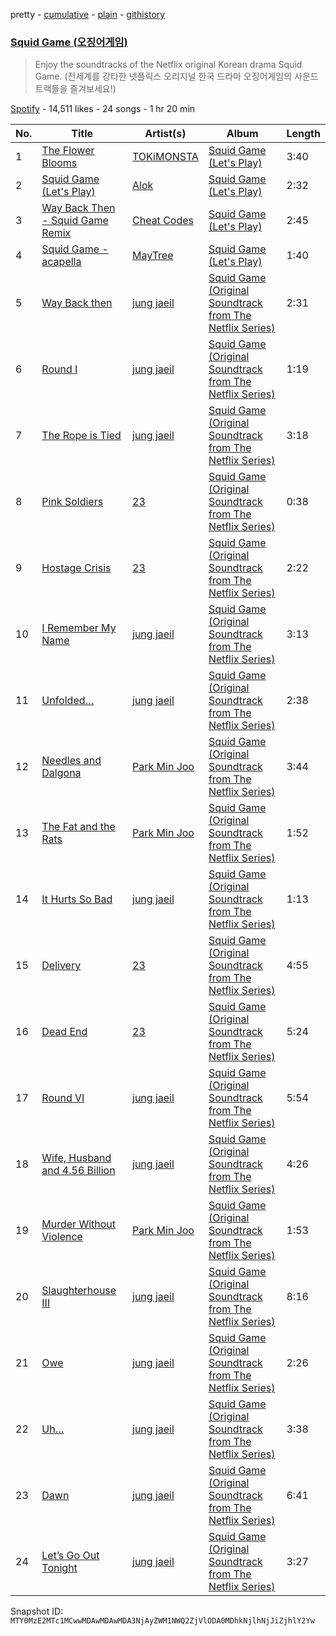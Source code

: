 pretty - [cumulative](/playlists/cumulative/37i9dQZF1DWTThV2562fDa.md) - [plain](/playlists/plain/37i9dQZF1DWTThV2562fDa) - [githistory](https://github.githistory.xyz/mackorone/spotify-playlist-archive/blob/main/playlists/plain/37i9dQZF1DWTThV2562fDa)

### [Squid Game \(오징어게임\)](https://open.spotify.com/playlist/37i9dQZF1DWTThV2562fDa)

> Enjoy the soundtracks of the Netflix original Korean drama Squid Game\. \(전세계를 강타한 넷플릭스 오리지널 한국 드라마 오징어게임의 사운드 트랙들을 즐겨보세요!\)

[Spotify](https://open.spotify.com/user/spotify) - 14,511 likes - 24 songs - 1 hr 20 min

| No. | Title | Artist(s) | Album | Length |
|---|---|---|---|---|
| 1 | [The Flower Blooms](https://open.spotify.com/track/4gh3sdFa9cJTDPmKDBLSgq) | [TOKiMONSTA](https://open.spotify.com/artist/3VwKSHAfgzV1DOHV0aANCI) | [Squid Game \(Let's Play\)](https://open.spotify.com/album/6GfaV1ScYZDulSDfOET0tk) | 3:40 |
| 2 | [Squid Game \(Let's Play\)](https://open.spotify.com/track/75pquWTQ3292AqzMsaik85) | [Alok](https://open.spotify.com/artist/0NGAZxHanS9e0iNHpR8f2W) | [Squid Game \(Let's Play\)](https://open.spotify.com/album/6GfaV1ScYZDulSDfOET0tk) | 2:32 |
| 3 | [Way Back Then \- Squid Game Remix](https://open.spotify.com/track/2RkXXzAPSfzmgoUtPZjV4D) | [Cheat Codes](https://open.spotify.com/artist/7DMveApC7UnC2NPfPvlHSU) | [Squid Game \(Let's Play\)](https://open.spotify.com/album/6GfaV1ScYZDulSDfOET0tk) | 2:45 |
| 4 | [Squid Game \- acapella](https://open.spotify.com/track/2m8bm1uurVnU0lJwsahu7j) | [MayTree](https://open.spotify.com/artist/2UYUqsriy4DXV3VhrrprSs) | [Squid Game \(Let's Play\)](https://open.spotify.com/album/6GfaV1ScYZDulSDfOET0tk) | 1:40 |
| 5 | [Way Back then](https://open.spotify.com/track/1QZlW9PmwtZtHKraGG1JdB) | [jung jaeil](https://open.spotify.com/artist/34J5kKR5szbJ5fGK7f8HCU) | [Squid Game \(Original Soundtrack from The Netflix Series\)](https://open.spotify.com/album/3LUdxlF9Gq90Jcd9Y24ZH8) | 2:31 |
| 6 | [Round I](https://open.spotify.com/track/7cfikLOoNWDkYwN4YVCuUB) | [jung jaeil](https://open.spotify.com/artist/34J5kKR5szbJ5fGK7f8HCU) | [Squid Game \(Original Soundtrack from The Netflix Series\)](https://open.spotify.com/album/3LUdxlF9Gq90Jcd9Y24ZH8) | 1:19 |
| 7 | [The Rope is Tied](https://open.spotify.com/track/6TCgjFvP6Zre2D3mNLV9PU) | [jung jaeil](https://open.spotify.com/artist/34J5kKR5szbJ5fGK7f8HCU) | [Squid Game \(Original Soundtrack from The Netflix Series\)](https://open.spotify.com/album/3LUdxlF9Gq90Jcd9Y24ZH8) | 3:18 |
| 8 | [Pink Soldiers](https://open.spotify.com/track/7AUCyNjckeQBBnKol7MZ59) | [23](https://open.spotify.com/artist/2YsdzHeTSiaIBz9eYBjq6C) | [Squid Game \(Original Soundtrack from The Netflix Series\)](https://open.spotify.com/album/3LUdxlF9Gq90Jcd9Y24ZH8) | 0:38 |
| 9 | [Hostage Crisis](https://open.spotify.com/track/3RbI5JNk19sSytyXQDzvI9) | [23](https://open.spotify.com/artist/2YsdzHeTSiaIBz9eYBjq6C) | [Squid Game \(Original Soundtrack from The Netflix Series\)](https://open.spotify.com/album/3LUdxlF9Gq90Jcd9Y24ZH8) | 2:22 |
| 10 | [I Remember My Name](https://open.spotify.com/track/65AGQ1piJE3BRpul7jEpip) | [jung jaeil](https://open.spotify.com/artist/34J5kKR5szbJ5fGK7f8HCU) | [Squid Game \(Original Soundtrack from The Netflix Series\)](https://open.spotify.com/album/3LUdxlF9Gq90Jcd9Y24ZH8) | 3:13 |
| 11 | [Unfolded…](https://open.spotify.com/track/73RWDtUuIAkwR2RwRYQMdw) | [jung jaeil](https://open.spotify.com/artist/34J5kKR5szbJ5fGK7f8HCU) | [Squid Game \(Original Soundtrack from The Netflix Series\)](https://open.spotify.com/album/3LUdxlF9Gq90Jcd9Y24ZH8) | 2:38 |
| 12 | [Needles and Dalgona](https://open.spotify.com/track/4ZcrC5jf6Sj0AiEXEEDnRz) | [Park Min Joo](https://open.spotify.com/artist/1xdJgXDFdLZyWwV8qPD7lw) | [Squid Game \(Original Soundtrack from The Netflix Series\)](https://open.spotify.com/album/3LUdxlF9Gq90Jcd9Y24ZH8) | 3:44 |
| 13 | [The Fat and the Rats](https://open.spotify.com/track/3e0nu523E37rHg73PU6meV) | [Park Min Joo](https://open.spotify.com/artist/1xdJgXDFdLZyWwV8qPD7lw) | [Squid Game \(Original Soundtrack from The Netflix Series\)](https://open.spotify.com/album/3LUdxlF9Gq90Jcd9Y24ZH8) | 1:52 |
| 14 | [It Hurts So Bad](https://open.spotify.com/track/2dpCKcTvRB9q61LOh0up04) | [jung jaeil](https://open.spotify.com/artist/34J5kKR5szbJ5fGK7f8HCU) | [Squid Game \(Original Soundtrack from The Netflix Series\)](https://open.spotify.com/album/3LUdxlF9Gq90Jcd9Y24ZH8) | 1:13 |
| 15 | [Delivery](https://open.spotify.com/track/3WDIomwIE9MY9LqgGoiU7h) | [23](https://open.spotify.com/artist/2YsdzHeTSiaIBz9eYBjq6C) | [Squid Game \(Original Soundtrack from The Netflix Series\)](https://open.spotify.com/album/3LUdxlF9Gq90Jcd9Y24ZH8) | 4:55 |
| 16 | [Dead End](https://open.spotify.com/track/3bfd39x1ATZ92fMj7xwEYb) | [23](https://open.spotify.com/artist/2YsdzHeTSiaIBz9eYBjq6C) | [Squid Game \(Original Soundtrack from The Netflix Series\)](https://open.spotify.com/album/3LUdxlF9Gq90Jcd9Y24ZH8) | 5:24 |
| 17 | [Round VI](https://open.spotify.com/track/7gPtBSe6QKKZCPwiPQtWwM) | [jung jaeil](https://open.spotify.com/artist/34J5kKR5szbJ5fGK7f8HCU) | [Squid Game \(Original Soundtrack from The Netflix Series\)](https://open.spotify.com/album/3LUdxlF9Gq90Jcd9Y24ZH8) | 5:54 |
| 18 | [Wife, Husband and 4.56 Billion](https://open.spotify.com/track/1SlQqmiIchmdu0dUwMP8js) | [jung jaeil](https://open.spotify.com/artist/34J5kKR5szbJ5fGK7f8HCU) | [Squid Game \(Original Soundtrack from The Netflix Series\)](https://open.spotify.com/album/3LUdxlF9Gq90Jcd9Y24ZH8) | 4:26 |
| 19 | [Murder Without Violence](https://open.spotify.com/track/4pJFFGjoHCA4g1yJOzP5Kb) | [Park Min Joo](https://open.spotify.com/artist/1xdJgXDFdLZyWwV8qPD7lw) | [Squid Game \(Original Soundtrack from The Netflix Series\)](https://open.spotify.com/album/3LUdxlF9Gq90Jcd9Y24ZH8) | 1:53 |
| 20 | [Slaughterhouse III](https://open.spotify.com/track/1EycNtgvbQfgD9SKL0oQcd) | [jung jaeil](https://open.spotify.com/artist/34J5kKR5szbJ5fGK7f8HCU) | [Squid Game \(Original Soundtrack from The Netflix Series\)](https://open.spotify.com/album/3LUdxlF9Gq90Jcd9Y24ZH8) | 8:16 |
| 21 | [Owe](https://open.spotify.com/track/2K8hDDpjySDFb9yA8tuNce) | [jung jaeil](https://open.spotify.com/artist/34J5kKR5szbJ5fGK7f8HCU) | [Squid Game \(Original Soundtrack from The Netflix Series\)](https://open.spotify.com/album/3LUdxlF9Gq90Jcd9Y24ZH8) | 2:26 |
| 22 | [Uh…](https://open.spotify.com/track/5PxNCkwhzYFN3Cwh4eBfS5) | [jung jaeil](https://open.spotify.com/artist/34J5kKR5szbJ5fGK7f8HCU) | [Squid Game \(Original Soundtrack from The Netflix Series\)](https://open.spotify.com/album/3LUdxlF9Gq90Jcd9Y24ZH8) | 3:38 |
| 23 | [Dawn](https://open.spotify.com/track/3x5kegiXk53hWQiK1jraV3) | [jung jaeil](https://open.spotify.com/artist/34J5kKR5szbJ5fGK7f8HCU) | [Squid Game \(Original Soundtrack from The Netflix Series\)](https://open.spotify.com/album/3LUdxlF9Gq90Jcd9Y24ZH8) | 6:41 |
| 24 | [Let’s Go Out Tonight](https://open.spotify.com/track/3UGvD1GlibzODZGxddpzAl) | [jung jaeil](https://open.spotify.com/artist/34J5kKR5szbJ5fGK7f8HCU) | [Squid Game \(Original Soundtrack from The Netflix Series\)](https://open.spotify.com/album/3LUdxlF9Gq90Jcd9Y24ZH8) | 3:27 |

Snapshot ID: `MTY0MzE2MTc1MCwwMDAwMDAwMDA3NjAyZWM1NWQ2ZjVlODA0MDhkNjlhNjJiZjhlY2Yw`
